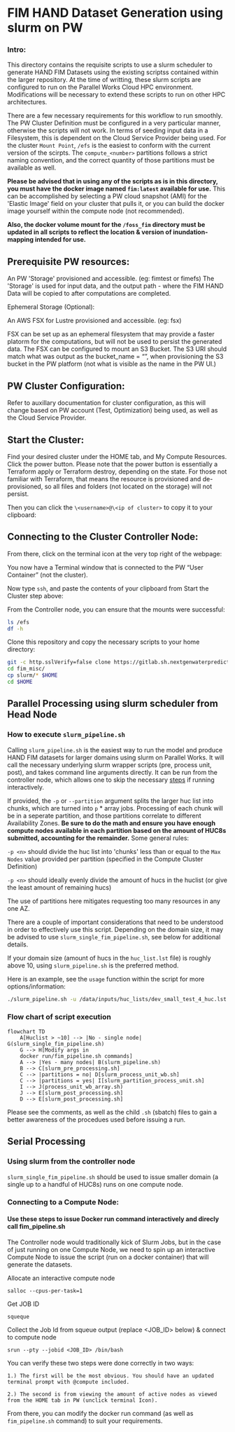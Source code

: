 # FIM HAND Dataset Generation using slurm on PW 
### Intro:

This directory contains the requisite scripts to use a slurm scheduler to generate HAND FIM Datasets using the existing scriptss contained within the larger repository. At the time of writting, these slurm scripts are configured to run on the Parallel Works Cloud HPC environment. Modifications will be necessary to extend these scripts to run on other HPC architectures. 

There are a few necessary requirements for this workflow to run smoothly.  The PW Cluster Definition must be configured in a very particular manner, otherwise the scripts will not work. In terms of seeding input data in a Filesystem, this is dependent on the Cloud Service Provider being used.  For the cluster `Mount Point`, `/efs` is the easiest to conform with the current version of the scirpts. The `compute_<number>` partitions follows a strict naming convention, and the correct quantity of those partitions must be available as well.

**Please be advised that in using any of the scripts as is in this directory, you must have the docker image named `fim:latest` available for use.**
    This can be accomplished by selecting a PW cloud snapshot (AMI) for the 'Elastic Image' field on your cluster that pulls it, or you can build the docker image yourself within the compute node (not recommended). 

**Also, the docker volume mount for the `/foss_fim` directory must be updated in all scripts to reflect the location & version of inundation-mapping intended for use.**

## Prerequisite PW resources:

An PW 'Storage' provisioned and accessible. (eg: fimtest or fimefs)
    The 'Storage' is used for input data, and the output path - where the FIM HAND Data will be copied to after computations are completed. 

Ephemeral Storage (Optional):

An AWS FSX for Lustre provisioned and accessible. (eg: fsx)
	
FSX can be set up as an ephemeral filesystem that may provide a faster platorm for the computations, but will not be used to persist the generated data. The FSX can be configured to mount an S3 Bucket. The S3 URI should match what was output as the bucket_name = “”, when provisioning the S3 bucket in the PW platform (not what is visible as the name in the PW UI.)

## PW Cluster Configuration:
Refer to auxillary documentation for cluster configuration, as this will change based on PW account (Test, Optimization) being used, as well as the Cloud Service Provider. 

## Start the Cluster:
Find your desired cluster under the HOME tab, and My Compute Resources.
Click the power button.
Please note that the power button is essentially a Terraform apply or Terraform destroy, depending on the state. For those not familiar with Terraform, that means the resource is provisioned and de-provisioned, so all files and folders (not located on the storage) will not persist. 

Then you can click the `\<username>@\<ip of cluster>` to copy it to your clipboard:

## Connecting to the Cluster Controller Node:

From there, click on the terminal icon at the very top right of the webpage:

You now have a Terminal window that is connected to the PW “User Container” (not the cluster).

Now type `ssh`, and paste the contents of your clipboard from Start the Cluster step above:

From the Controller node, you can ensure that the mounts were successful:

```bash
ls /efs
df -h 
```

Clone this repository and copy the necessary scripts to your home directory:

```bash
git -c http.sslVerify=false clone https://gitlab.sh.nextgenwaterprediction.com/NGWPC/fim_misc
cd fim_misc/
cp slurm/* $HOME
cd $HOME
```

## Parallel Processing using slurm scheduler from Head Node

### How to execute `slurm_pipeline.sh`
Calling `slurm_pipeline.sh` is the easiest way to run the model and produce HAND FIM datasets for larger domains using slurm on Parallel Works. It will call the necessary underlying slurm wrapper scripts (pre, process unit, post), and takes command line arguments directly. It can be run from the controller node, which allows one to skip the necessary [steps](#Connecting-to-a-Compute-Node) if running interactively. 

If provided, the `-p` or `--partition` argument splits the larger huc list into chunks, which are turned into `p` * array jobs. Processing of each chunk will be in a seperate partition, and those partitions correlate to different Availability Zones. **Be sure to do the math and ensure you have enough compute nodes available in each partition based on the amount of HUC8s submitted, accounting for the remainder.** Some general rules:

`-p <n>` should divide the huc list into 'chunks' less than or equal to the `Max Nodes` value provided per partition (specified in the Compute Cluster Definition) 

`-p <n>` should ideally evenly divide the amount of hucs in the huclist (or give the least amount of remaining hucs)


The use of partitions here mitigates requesting too many resources in any one AZ.

There are a couple of important considerations that need to be understood in order to effectively use this script. 
Depending on the domain size, it may be advised to use `slurm_single_fim_pipeline.sh`, see below for additional details. 

If your domain size (amount of hucs in the `huc_list.lst` file) is roughly above 10, using `slurm_pipeline.sh` is the preferred method. 

Here is an example, see the `usage` function within the script for more options/information:

```bash
./slurm_pipeline.sh -u /data/inputs/huc_lists/dev_small_test_4_huc.lst -n test_slurm_pipeline -jb 10 -p 5
```
### Flow chart of script execution 

```mermaid
flowchart TD
    A[Huclist > ~10] --> |No - single node| G(slurm_single_fim_pipeline.sh)
    G --> H[Modify args in
    docker run/fim_pipeline.sh commands]
    A --> |Yes - many nodes| B(slurm_pipeline.sh)
    B --> C[slurm_pre_processing.sh]
    C --> |partitions = no| D[slurm_process_unit_wb.sh]
    C --> |partitions = yes| I[slurm_partition_process_unit.sh]
    I --> J(process_unit_wb_array.sh)
    J --> E[slurm_post_processing.sh]
    D --> E[slurm_post_processing.sh]

```

Please see the comments, as well as the child `.sh` (sbatch) files to gain a better awareness of the procedues used before issuing a run.


## Serial Processing 

### Using slurm from the controller node

`slurm_single_fim_pipeline.sh` should be used to issue smaller domain (a single up to a handful of HUC8s) runs on one compute node. 


### Connecting to a Compute Node:
#### Use these steps to issue Docker run command interactively and direcly call fim_pipeline.sh 

The Controller node would traditionally kick of Slurm Jobs, but in the case of just running on one Compute Node, we need to spin up an interactive Compute Node to issue the script (run on a docker container) that will generate the datasets.

Allocate an interactive compute node
```
salloc --cpus-per-task=1
```

Get JOB ID
```
squeque
```

Collect the Job Id from squeue output (replace <JOB_ID> below) & connect to compute node
```
srun --pty --jobid <JOB_ID> /bin/bash
```

You can verify these two steps were done correctly in two ways: 

    1.) The first will be the most obvious. You should have an updated terminal prompt with @compute included.

    2.) The second is from viewing the amount of active nodes as viewed from the HOME tab in PW (unclick terminal Icon).

From there, you can modify the docker run command (as well as `fim_pipeline.sh` command) to suit your requirements. 
